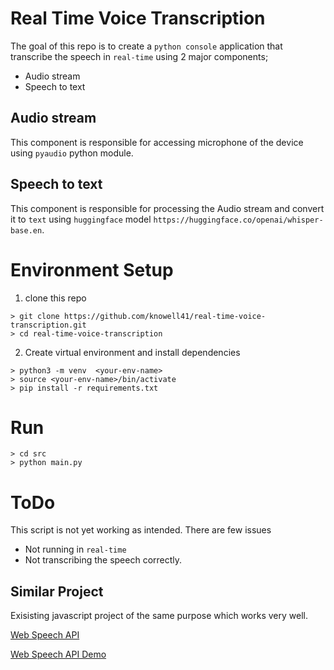 # Real Time Voice Transcription

The goal of this repo is to create a `python console` application that transcribe the speech in `real-time` using 2 major components;
- Audio stream
- Speech to text


## Audio stream

This component is responsible for accessing microphone of the device using `pyaudio` python module.

## Speech to text

This component is responsible for processing the Audio stream and convert it to `text` using `huggingface` model `https://huggingface.co/openai/whisper-base.en`.


# Environment Setup
1. clone this repo

```
> git clone https://github.com/knowell41/real-time-voice-transcription.git
> cd real-time-voice-transcription
```
2. Create virtual environment and install dependencies
```
> python3 -m venv  <your-env-name>
> source <your-env-name>/bin/activate
> pip install -r requirements.txt
```

# Run
```
> cd src
> python main.py
```

# ToDo
This script is not yet working as intended. There are few issues
- Not running in `real-time`
- Not transcribing the speech correctly.


## Similar Project
Exisisting javascript project of the same purpose which works very well.

[Web Speech API](https://www.google.com/intl/en/chrome/demos/speech.html) 

[Web Speech API Demo](https://www.google.com/intl/en/chrome/demos/speech.html)